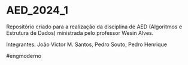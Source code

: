 # AED_2024_1

Repositório criado para a realização da disciplina de AED (Algoritmos e Estrutura de Dados) ministrada pelo professor Wesin Alves.

Integrantes: João Victor M. Santos, Pedro Souto, Pedro Henrique

#engmoderno
